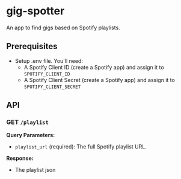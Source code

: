 # gig-spotter

An app to find gigs based on Spotify playlists.

## Prerequisites
- Setup .env file. You'll need:
    - A Spotify Client ID (create a Spotify app) and assign it to `SPOTIFY_CLIENT_ID`
    - A Spotify Client Secret (create a Spotify app) and assign it to `SPOTIFY_CLIENT_SECRET`

## API

### GET `/playlist`

**Query Parameters:**
- `playlist_url` (required): The full Spotify playlist URL.

**Response:**
- The playlist json
